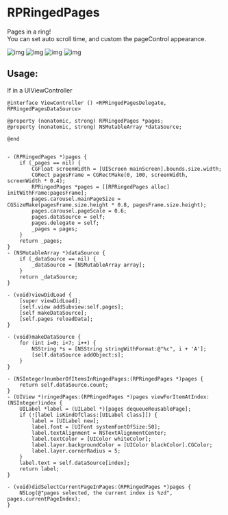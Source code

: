 # RPRingedPages
Pages in a ring!<br>
You can set auto scroll time, and custom the pageControl appearance.<br>

![img](https://github.com/DingHub/ScreenShots/blob/master/RPRingedPages/0.png)
![img](https://github.com/DingHub/ScreenShots/blob/master/RPRingedPages/1.png)
![img](https://github.com/DingHub/ScreenShots/blob/master/RPRingedPages/2.png)
![img](https://github.com/DingHub/ScreenShots/blob/master/RPRingedPages/3.png)

Usage:
---
If in a UIViewController
```
@interface ViewController () <RPRingedPagesDelegate, RPRingedPagesDataSource>

@property (nonatomic, strong) RPRingedPages *pages;
@property (nonatomic, strong) NSMutableArray *dataSource;

@end
        
```
```
- (RPRingedPages *)pages {
    if (_pages == nil) {
        CGFloat screenWidth = [UIScreen mainScreen].bounds.size.width;
        CGRect pagesFrame = CGRectMake(0, 100, screenWidth, screenWidth * 0.4);
        RPRingedPages *pages = [[RPRingedPages alloc] initWithFrame:pagesFrame];
        pages.carousel.mainPageSize = CGSizeMake(pagesFrame.size.height * 0.8, pagesFrame.size.height);
        pages.carousel.pageScale = 0.6;
        pages.dataSource = self;
        pages.delegate = self;
        _pages = pages;
    }
    return _pages;
}
- (NSMutableArray *)dataSource {
    if (_dataSource == nil) {
        _dataSource = [NSMutableArray array];
    }
    return _dataSource;
}

- (void)viewDidLoad {
    [super viewDidLoad];
    [self.view addSubview:self.pages];
    [self makeDataSource];
    [self.pages reloadData];
}

- (void)makeDataSource {
    for (int i=0; i<7; i++) {
        NSString *s = [NSString stringWithFormat:@"%c", i + 'A'];
        [self.dataSource addObject:s];
    }
}

```
```
- (NSInteger)numberOfItemsInRingedPages:(RPRingedPages *)pages {
    return self.dataSource.count;
}
- (UIView *)ringedPages:(RPRingedPages *)pages viewForItemAtIndex:(NSInteger)index {
    UILabel *label = (UILabel *)[pages dequeueReusablePage];
    if (![label isKindOfClass:[UILabel class]]) {
        label = [UILabel new];
        label.font = [UIFont systemFontOfSize:50];
        label.textAlignment = NSTextAlignmentCenter;
        label.textColor = [UIColor whiteColor];
        label.layer.backgroundColor = [UIColor blackColor].CGColor;
        label.layer.cornerRadius = 5;
    }
    label.text = self.dataSource[index];
    return label;
}

- (void)didSelectCurrentPageInPages:(RPRingedPages *)pages {
    NSLog(@"pages selected, the current index is %zd", pages.currentPageIndex);
}
```
